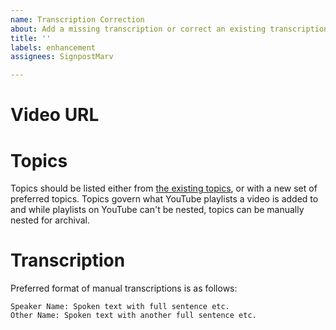```yaml
---
name: Transcription Correction
about: Add a missing transcription or correct an existing transcription
title: ''
labels: enhancement
assignees: SignpostMarv

---
```


# Video URL


# Topics
Topics should be listed either from [the existing topics](https://archive.satisfactory.video/topics/), or with a new set of preferred topics.
Topics govern what YouTube playlists a video is added to and while playlists on YouTube can't be nested, topics can be manually nested for archival.

# Transcription
Preferred format of manual transcriptions is as follows:
```
Speaker Name: Spoken text with full sentence etc.
Other Name: Spoken text with another full sentence etc.
```
